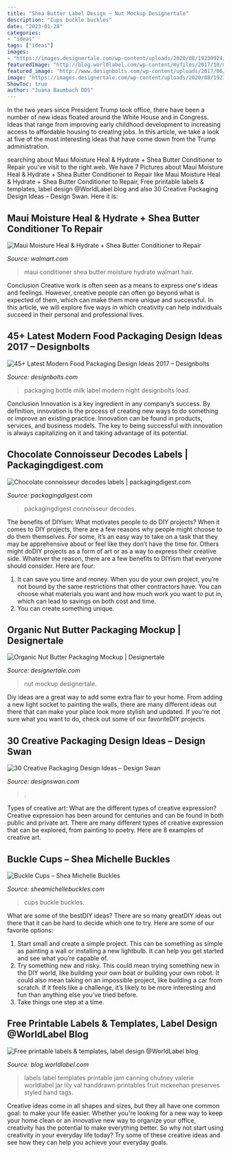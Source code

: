 ```yaml
---
title: "Shea Butter Label Design ~ Nut Mockup Designertale"
description: "Cups buckle buckles"
date: "2023-01-28"
categories:
- "ideas"
tags: ["ideas"]
images:
- "https://images.designertale.com/wp-content/uploads/2020/08/19230924/organic-nut-butter-packaging-mockup-image-preview_8-1536x1025.jpg"
featuredImage: "http://blog.worldlabel.com/wp-content/myfiles/2017/10/mainimage.jpg"
featured_image: "http://www.designbolts.com/wp-content/uploads/2017/06/Day-Night-Milk-Bottle-Label.jpg"
image: "https://images.designertale.com/wp-content/uploads/2020/08/19230924/organic-nut-butter-packaging-mockup-image-preview_8-1536x1025.jpg"
ShowToc: true
author: "Juana Baumbach DDS"
---
```



In the two years since President Trump took office, there have been a number of new ideas floated around the White House and in Congress. Ideas that range from improving early childhood development to increasing access to affordable housing to creating jobs. In this article, we take a look at five of the most interesting ideas that have come down from the Trump administration.

	

		
searching about Maui Moisture Heal &amp; Hydrate + Shea Butter Conditioner to Repair you've visit to the right web. We have 7 Pictures about Maui Moisture Heal &amp; Hydrate + Shea Butter Conditioner to Repair like Maui Moisture Heal &amp; Hydrate + Shea Butter Conditioner to Repair, Free printable labels &amp; templates, label design @WorldLabel blog and also 30 Creative Packaging Design Ideas – Design Swan. Here it is:
		
    
## Maui Moisture Heal &amp; Hydrate + Shea Butter Conditioner To Repair

<img loading=lazy src="https://i5.walmartimages.com/asr/acf3c7cb-b6c5-4e38-8ee1-f76afb7be65b_1.fff43bbf0a0996bd914156a22c721e73.jpeg" onerror="this.onerror=null;this.src='https://tse3.mm.bing.net/th?id=OIP.AH4uUAkp_J1fwOVJENFszwHaHa&amp;pid=15.1';" alt="Maui Moisture Heal &amp; Hydrate + Shea Butter Conditioner to Repair">

_Source: walmart.com_

>maui conditioner shea butter moisture hydrate walmart hair. 

	

Conclusion
Creative work is often seen as a means to express one's ideas and feelings. However, creative people can often go beyond what is expected of them, which can make them more unique and successful. In this article, we will explore five ways in which creativity can help individuals succeed in their personal and professional lives.

    
## 45+ Latest Modern Food Packaging Design Ideas 2017 – Designbolts

<img loading=lazy src="http://www.designbolts.com/wp-content/uploads/2017/06/Day-Night-Milk-Bottle-Label.jpg" onerror="this.onerror=null;this.src='https://tse4.mm.bing.net/th?id=OIP.Co9bdeaus1-81G6bKAJToAHaG0&amp;pid=15.1';" alt="45+ Latest Modern Food Packaging Design Ideas 2017 – Designbolts">

_Source: designbolts.com_

>packaging bottle milk label modern night designbolts load. 

	

Conclusion
Innovation is a key ingredient in any company’s success. By definition, innovation is the process of creating new ways to do something or improve an existing practice. Innovation can be found in products, services, and business models. The key to being successful with innovation is always capitalizing on it and taking advantage of its potential.

    
## Chocolate Connoisseur Decodes Labels | Packagingdigest.com

<img loading=lazy src="https://www.packagingdigest.com/sites/packagingdigest.com/files/styles/article_featured_retina/public/297676-Chocolate_labels.jpg?itok=-FYGt9LR" onerror="this.onerror=null;this.src='https://tse2.mm.bing.net/th?id=OIP.Ka5xgWj5srLND000t2F8TQHaD2&amp;pid=15.1';" alt="Chocolate connoisseur decodes labels | packagingdigest.com">

_Source: packagingdigest.com_

>packagingdigest connoisseur decodes. 

	

The benefits of DIYism: What motivates people to do DIY projects?
When it comes to DIY projects, there are a few reasons why people might choose to do them themselves. For some, it’s an easy way to take on a task that they may be apprehensive about or feel like they don’t have the time for. Others might doDIY projects as a form of art or as a way to express their creative side. Whatever the reason, there are a few benefits to DIYism that everyone should consider. Here are four: 
1) It can save you time and money. When you do your own project, you’re not bound by the same restrictions that other contractors have. You can choose what materials you want and how much work you want to put in, which can lead to savings on both cost and time. 
2) You can create something unique.

    
## Organic Nut Butter Packaging Mockup | Designertale

<img loading=lazy src="https://images.designertale.com/wp-content/uploads/2020/08/19230924/organic-nut-butter-packaging-mockup-image-preview_8-1536x1025.jpg" onerror="this.onerror=null;this.src='https://tse2.mm.bing.net/th?id=OIP.hKM9ra1ZPhdHZ1k7tsbv2AHaE8&amp;pid=15.1';" alt="Organic Nut Butter Packaging Mockup | Designertale">

_Source: designertale.com_

>nut mockup designertale. 

	

Diy ideas are a great way to add some extra flair to your home. From adding a new light socket to painting the walls, there are many different ideas out there that can make your place look more stylish and updated. If you're not sure what you want to do, check out some of our favoriteDIY projects.

    
## 30 Creative Packaging Design Ideas – Design Swan

<img loading=lazy src="https://img.designswan.com/2014/09/packaging/19.jpg" onerror="this.onerror=null;this.src='https://tse2.mm.bing.net/th?id=OIP.qiHgEhf5jXQNNtrzV41k7wHaKE&amp;pid=15.1';" alt="30 Creative Packaging Design Ideas – Design Swan">

_Source: designswan.com_

>. 

	

Types of creative art: What are the different types of creative expression?
Creative expression has been around for centuries and can be found in both public and private art. There are many different types of creative expression that can be explored, from painting to poetry. Here are 8 examples of creative art.

    
## Buckle Cups – Shea Michelle Buckles

<img loading=lazy src="https://cdn.shopify.com/s/files/1/0831/6107/products/IMG_1381_large.jpg?v=1537890354" onerror="this.onerror=null;this.src='https://tse2.mm.bing.net/th?id=OIP.PcXi8dj5Rx9HY0Vem8iiswAAAA&amp;pid=15.1';" alt="Buckle Cups – Shea Michelle Buckles">

_Source: sheamichellebuckles.com_

>cups buckle buckles. 

	

What are some of the bestDIY ideas?
There are so many greatDIY ideas out there that it can be hard to decide which one to try. Here are some of our favorite options: 
1) Start small and create a simple project. This can be something as simple as painting a wall or installing a new lightbulb. It can help you get started and see what you’re capable of. 
2) Try something new and risky. This could mean trying something new in the DIY world, like building your own boat or building your own robot. It could also mean taking on an impossible project, like building a car from scratch. If it feels like a challenge, it’s likely to be more interesting and fun than anything else you’ve tried before. 
3) Take things one step at a time.

    
## Free Printable Labels &amp; Templates, Label Design @WorldLabel Blog

<img loading=lazy src="http://blog.worldlabel.com/wp-content/myfiles/2017/10/mainimage.jpg" onerror="this.onerror=null;this.src='https://tse2.mm.bing.net/th?id=OIP.fqlMx2MboR0RXGI-hEYqPwHaMu&amp;pid=15.1';" alt="Free printable labels &amp; templates, label design @WorldLabel blog">

_Source: blog.worldlabel.com_

>labels label templates printable jam canning chutney valerie worldlabel jar lily val handdrawn printables fruit mckeehan preserves styled hand tags. 

	

Creative ideas come in all shapes and sizes, but they all have one common goal: to make your life easier. Whether you're looking for a new way to keep your home clean or an innovative new way to organize your office, creativity has the potential to make everything better. So why not start using creativity in your everyday life today? Try some of these creative ideas and see how they can help you achieve your everyday goals.

